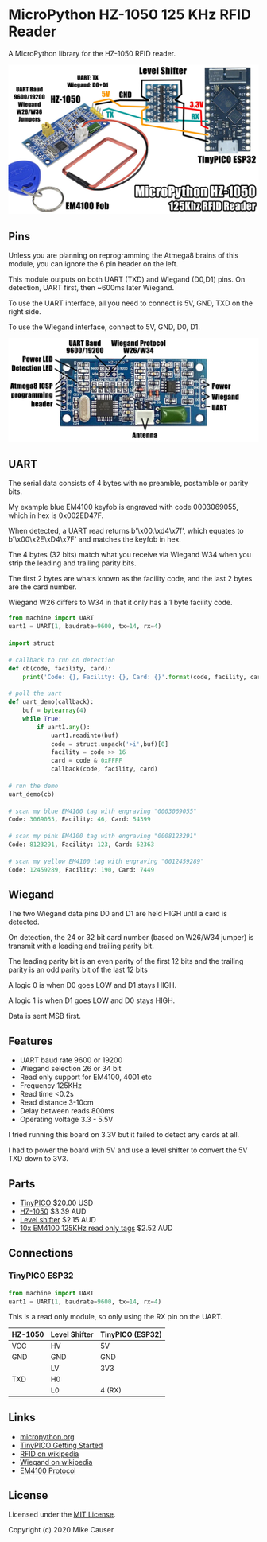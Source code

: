 # MicroPython HZ-1050 125 KHz RFID Reader

A MicroPython library for the HZ-1050 RFID reader.

![demo](docs/demo.jpg)


## Pins

Unless you are planning on reprogramming the Atmega8 brains of this module, you can ignore the 6 pin header on the left.

This module outputs on both UART (TXD) and Wiegand (D0,D1) pins. On detection, UART first, then ~600ms later Wiegand.

To use the UART interface, all you need to connect is 5V, GND, TXD on the right side.

To use the Wiegand interface, connect to 5V, GND, D0, D1.

![pins](docs/pins.jpg)


## UART

The serial data consists of 4 bytes with no preamble, postamble or parity bits.

My example blue EM4100 keyfob is engraved with code 0003069055, which in hex is 0x002ED47F.

When detected, a UART read returns b'\x00.\xd4\x7f', which equates to b'\x00\x2E\xD4\x7F' and matches the keyfob in hex.

The 4 bytes (32 bits) match what you receive via Wiegand W34 when you strip the leading and trailing parity bits.

The first 2 bytes are whats known as the facility code, and the last 2 bytes are the card number.

Wiegand W26 differs to W34 in that it only has a 1 byte facility code.

```python
from machine import UART
uart1 = UART(1, baudrate=9600, tx=14, rx=4)

import struct

# callback to run on detection
def cb(code, facility, card):
	print('Code: {}, Facility: {}, Card: {}'.format(code, facility, card))

# poll the uart
def uart_demo(callback):
	buf = bytearray(4)
	while True:
		if uart1.any():
			uart1.readinto(buf)
			code = struct.unpack('>i',buf)[0]
			facility = code >> 16
			card = code & 0xFFFF
			callback(code, facility, card)

# run the demo
uart_demo(cb)

# scan my blue EM4100 tag with engraving "0003069055"
Code: 3069055, Facility: 46, Card: 54399

# scan my pink EM4100 tag with engraving "0008123291"
Code: 8123291, Facility: 123, Card: 62363

# scan my yellow EM4100 tag with engraving "0012459289"
Code: 12459289, Facility: 190, Card: 7449
```


## Wiegand

The two Wiegand data pins D0 and D1 are held HIGH until a card is detected.

On detection, the 24 or 32 bit card number (based on W26/W34 jumper) is transmit with a leading and trailing parity bit.

The leading parity bit is an even parity of the first 12 bits and the trailing parity is an odd parity bit of the last 12 bits

A logic 0 is when D0 goes LOW and D1 stays HIGH.

A logic 1 is when D1 goes LOW and D0 stays HIGH.

Data is sent MSB first.


## Features

* UART baud rate 9600 or 19200
* Wiegand selection 26 or 34 bit
* Read only support for EM4100, 4001 etc
* Frequency 125KHz
* Read time <0.2s
* Read distance 3-10cm
* Delay between reads 800ms
* Operating voltage 3.3 - 5.5V

I tried running this board on 3.3V but it failed to detect any cards at all.

I had to power the board with 5V and use a level shifter to convert the 5V TXD down to 3V3.


## Parts

* [TinyPICO](https://www.tinypico.com/) $20.00 USD
* [HZ-1050](https://www.aliexpress.com/item/32925644547.html) $3.39 AUD
* [Level shifter](https://www.aliexpress.com/item/1972789887.html) $2.15 AUD
* [10x EM4100 125KHz read only tags](https://www.aliexpress.com/item/32434392248.html) $2.52 AUD


## Connections

### TinyPICO ESP32

```python
from machine import UART
uart1 = UART(1, baudrate=9600, tx=14, rx=4)
```

This is a read only module, so only using the RX pin on the UART.

HZ-1050 | Level Shifter | TinyPICO (ESP32)
------- | ------------- | ----------------
VCC     | HV            | 5V
GND     | GND           | GND
        | LV            | 3V3
TXD     | H0            |
        | L0            | 4 (RX)


## Links

* [micropython.org](http://micropython.org)
* [TinyPICO Getting Started](https://www.tinypico.com/gettingstarted)
* [RFID on wikipedia](https://en.wikipedia.org/wiki/Radio-frequency_identification)
* [Wiegand on wikipedia](https://en.wikipedia.org/wiki/Wiegand_interface)
* [EM4100 Protocol](http://www.priority1design.com.au/em4100_protocol.html)

## License

Licensed under the [MIT License](http://opensource.org/licenses/MIT).

Copyright (c) 2020 Mike Causer

